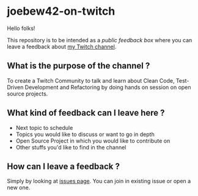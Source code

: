 # joebew42-on-twitch

Hello folks!

This repository is to be intended as a *public feedback box* where you can leave a feedback about [my Twitch channel](https://www.twitch.tv/joebew42).

## What is the purpose of the channel ?

To create a Twitch Community to talk and learn about Clean Code, Test-Driven Development and Refactoring by doing hands on session on open source projects.

## What kind of feedback can I leave here ?

* Next topic to schedule
* Topics you would like to discuss or want to go in depth
* Open Source Project in which you would like to contribute on
* Other stuffs you'd like to find in the channel

## How can I leave a feedback ?

Simply by looking at [issues page](https://github.com/joebew42/joebew42-on-twitch/issues). You can join in existing issue or open a new one.
